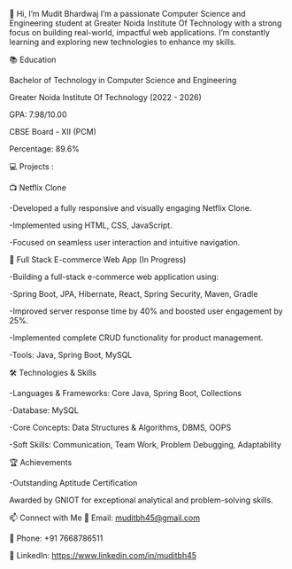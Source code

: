 
👋 Hi, I’m Mudit Bhardwaj
I’m a passionate Computer Science and Engineering student at Greater Noida Institute Of Technology with a strong focus on building real-world, impactful web applications. I’m constantly learning and exploring new technologies to enhance my skills.

📚 Education

Bachelor of Technology in Computer Science and Engineering

Greater Noida Institute Of Technology (2022 - 2026)

GPA: 7.98/10.00

CBSE Board - XII (PCM)

Percentage: 89.6%

💻 Projects :

📺 Netflix Clone

-Developed a fully responsive and visually engaging Netflix Clone.

-Implemented using HTML, CSS, JavaScript.

-Focused on seamless user interaction and intuitive navigation.

🛒 Full Stack E-commerce Web App (In Progress)

-Building a full-stack e-commerce web application using:

-Spring Boot, JPA, Hibernate, React, Spring Security, Maven, Gradle

-Improved server response time by 40% and boosted user engagement by 25%.

-Implemented complete CRUD functionality for product management.

-Tools: Java, Spring Boot, MySQL

🛠️ Technologies & Skills

-Languages & Frameworks: Core Java, Spring Boot, Collections

-Database: MySQL

-Core Concepts: Data Structures & Algorithms, DBMS, OOPS

-Soft Skills: Communication, Team Work, Problem Debugging, Adaptability

🏆 Achievements

-Outstanding Aptitude Certification

Awarded by GNIOT for exceptional analytical and problem-solving skills.

📫 Connect with Me
📧 Email: muditbh45@gmail.com

📱 Phone: +91 7668786511

🔗 LinkedIn: https://www.linkedin.com/in/muditbh45
